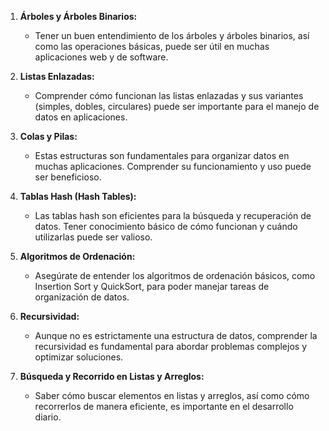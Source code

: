 
1. **Árboles y Árboles Binarios:**
    
    - Tener un buen entendimiento de los árboles y árboles binarios, así como las operaciones básicas, puede ser útil en muchas aplicaciones web y de software.
2. **Listas Enlazadas:**
    
    - Comprender cómo funcionan las listas enlazadas y sus variantes (simples, dobles, circulares) puede ser importante para el manejo de datos en aplicaciones.
3. **Colas y Pilas:**
    
    - Estas estructuras son fundamentales para organizar datos en muchas aplicaciones. Comprender su funcionamiento y uso puede ser beneficioso.
4. **Tablas Hash (Hash Tables):**
    
    - Las tablas hash son eficientes para la búsqueda y recuperación de datos. Tener conocimiento básico de cómo funcionan y cuándo utilizarlas puede ser valioso.
5. **Algoritmos de Ordenación:**
    
    - Asegúrate de entender los algoritmos de ordenación básicos, como Insertion Sort y QuickSort, para poder manejar tareas de organización de datos.
6. **Recursividad:**
    
    - Aunque no es estrictamente una estructura de datos, comprender la recursividad es fundamental para abordar problemas complejos y optimizar soluciones.
7. **Búsqueda y Recorrido en Listas y Arreglos:**
    
    - Saber cómo buscar elementos en listas y arreglos, así como cómo recorrerlos de manera eficiente, es importante en el desarrollo diario.